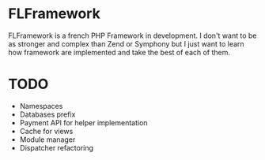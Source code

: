 FLFramework
===========

FLFramework is a french PHP Framework in development.
I don't want to be as stronger and complex than Zend or Symphony but I just want to learn how framework are implemented and take the best of each of them.

TODO
===========

- Namespaces
- Databases prefix
- Payment API for helper implementation
- Cache for views
- Module manager
- Dispatcher refactoring